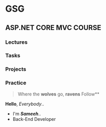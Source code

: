 # GSG

## ASP.NET CORE MVC COURSE

### Lectures
### Tasks
### Projects
### Practice

>Where the **wolves** go, **ravens** Follow**

**Hello**,  *Everybody*..<br>
 - I'm ***Sameeh***..
 - Back-End Developer



